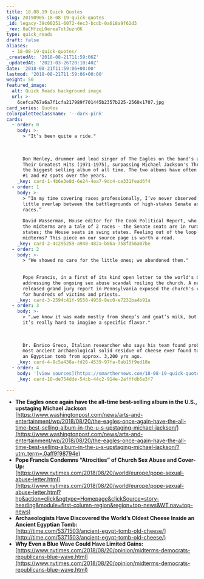 ```yaml
---
title: 18.08.19 Quick Quotes
slug: 20190905-18-08-19-quick-quotes
_id: legacy-39c00251-6072-4ec3-bcdb-0a618a9f62d3
_rev: 0aCMfzqL0erea7otJuzn0K
type: quick_reads
draft: false
aliases:
  - 18-08-19-quick-quotes/
_createdAt: '2018-08-21T11:59:06Z'
_updatedAt: '2021-03-26T20:10:40Z'
date: '2018-08-21T11:59:06+00:00'
lastmod: '2018-08-21T11:59:06+00:00'
weight: 50
featured_image:
  alt: Quick Reads background image
  url: >-
    6cefca767a6a7f1cfa217989f701445b2357b225-2560x1707.jpg
card_series: Quotes
colorpaletteclassname: '--dark-pink'
cards:
  - order: 0
    body: >-
      > "It’s been quite a ride."  
        
        
        
      Don Henley, drummer and lead singer of The Eagles on the band's album,
      Their Greatest Hits (1971-1975), surpassing Michael Jackson's Thriller as
      the biggest selling album of all time. The two albums have often switched
      #1 and #2 spots over the years.
    _key: card-1-4b6e3e8d-6e24-4ea7-9dc4-ce331fead6f4
  - order: 1
    body: >-
      > “In my time covering races professionally, I’ve never observed this
      little overlap between the battlegrounds of high-stakes Senate and House
      races.”  
        
      David Wasserman, House editor for The Cook Political Report, who argues
      the midterms are a tale of 2 races - the Senate seats are in rural, red
      states; the House seats in swing states. Feeling out of the loop on the
      midterms? This piece on our source page is worth a read.
    _key: card-2-4c295259-a940-482a-b86a-758fd56a07be
  - order: 2
    body: >-
      > "We showed no care for the little ones; we abandoned them."  
        
        
      Pope Francis, in a first of its kind open letter to the world's Catholics,
      addressing the ongoing sex abuse scandal roiling the church. A newly
      released grand jury report in Pennsylvania exposed the church's coverup
      for hundreds of victims and priests.
    _key: card-3-2594c41f-9558-4959-8ec0-e7231ba4b91a
  - order: 3
    body: >-
      > "…we know it was made mostly from sheep’s and goat’s milk, but for me,
      it’s really hard to imagine a specific flavor."  
        
        
        
      Dr. Enrico Greco, Italian researcher who says his team found probably the
      most ancient archaeological solid residue of cheese ever found to date in
      an Egyptian tomb from approx. 3,200 yrs ago.
    _key: card-4-9c5a438a-fd26-4539-97fa-0ab15f9ed18e
  - order: 4
    body: '[view sources](https://smarthernews.com/18-08-19-quick-quotes/)'
    _key: card-10-de754dde-54cb-44c2-914e-2afffdb5e3f7

---
```

* **The Eagles once again have the all-time best-selling album in the U.S., upstaging Michael Jackson**  
[https://www.washingtonpost.com/news/arts-and-entertainment/wp/2018/08/20/the-eagles-once-again-have-the-all-time-best-selling-album-in-the-u-s-upstaging-michael-jackson/](https://www.washingtonpost.com/news/arts-and-entertainment/wp/2018/08/20/the-eagles-once-again-have-the-all-time-best-selling-album-in-the-u-s-upstaging-michael-jackson/?utm_term=.0aff9f98794e)
* **Pope Francis Condemns “Atrocities” of Church Sex Abuse and Cover-Up:**  
[https://www.nytimes.com/2018/08/20/world/europe/pope-sexual-abuse-letter.html](https://www.nytimes.com/2018/08/20/world/europe/pope-sexual-abuse-letter.html?hp&action=click&pgtype=Homepage&clickSource=story-heading&module=first-column-region&region=top-news&WT.nav=top-news)
* **Archaeologists Have Discovered the World’s Oldest Cheese Inside an Ancient Egyptian Tomb:**  
[http://time.com/5371503/ancient-egypt-tomb-old-cheese/](http://time.com/5371503/ancient-egypt-tomb-old-cheese/)
* **Why Even a Blue Wave Could Have Limited Gains:**  
[https://www.nytimes.com/2018/08/20/opinion/midterms-democrats-republicans-blue-wave.html](https://www.nytimes.com/2018/08/20/opinion/midterms-democrats-republicans-blue-wave.html)